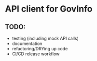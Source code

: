 # API client for GovInfo

## TODO:
- testing (including mock API calls)
- documentation
- refactoring/DRYing up code
- CI/CD release workflow

